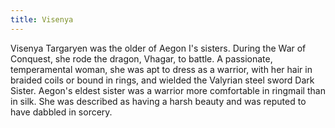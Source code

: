 ```yaml
---
title: Visenya
---
```


Visenya Targaryen was the older of Aegon I's sisters. During the War of Conquest, she rode the dragon, Vhagar, to battle. A passionate, temperamental woman, she was apt to dress as a warrior, with her hair in braided coils or bound in rings, and wielded the Valyrian steel sword Dark Sister. Aegon's eldest sister was a warrior more comfortable in ringmail than in silk. She was described as having a harsh beauty and was reputed to have dabbled in sorcery. 


